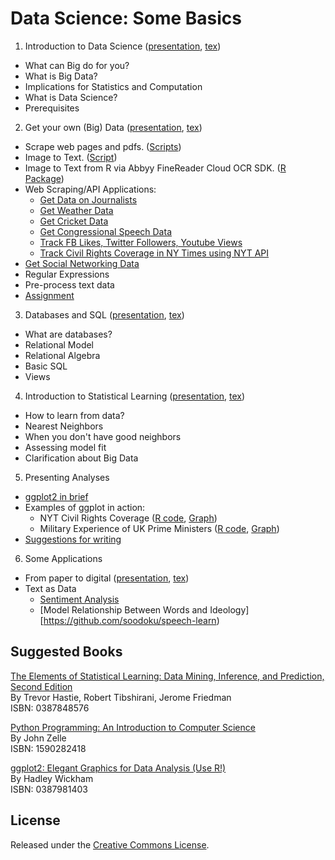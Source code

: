 Data Science: Some Basics
==========================

 1. Introduction to Data Science ([presentation](ds1/ds1_present_web.pdf), [tex](ds1/ds1_web.tex))
   - What can Big do for you? 
   - What is Big Data? 
   - Implications for Statistics and Computation 
   - What is Data Science? 
   - Prerequisites
 
 2. Get your own (Big) Data ([presentation](ds2/ds2_present_web.pdf), [tex](ds2/ds2_web.tex))
   - Scrape web pages and pdfs. ([Scripts](https://github.com/soodoku/python-workshop)) 
   - Image to Text. ([Script](https://github.com/soodoku/image-to-text))
   - Image to Text from R via Abbyy FineReader Cloud OCR SDK. ([R Package](https://github.com/soodoku/abbyyR))
   - Web Scraping/API Applications:
       - [Get Data on Journalists](https://github.com/soodoku/get-journalist-data)
       - [Get Weather Data](https://github.com/soodoku/get-weather-data)
       - [Get Cricket Data](https://github.com/soodoku/get-cricket-data)
       - [Get Congressional Speech Data](https://gist.github.com/soodoku/85d79275c5880f67b4cf)
       - [Track FB Likes, Twitter Followers, Youtube Views](https://github.com/soodoku/likes-followers-views)
       - [Track Civil Rights Coverage in NY Times using NYT API](https://github.com/soodoku/nyt-civil-rights)
   - [Get Social Networking Data](https://github.com/pablobarbera/social-media-workshop)
   - Regular Expressions
   - Pre-process text data
   - [Assignment](ds2/scraping_assignment_web.txt)
   
 
 3. Databases and SQL ([presentation](ds3/ds3_present_web.pdf), [tex](ds3/ds3_web.tex))
   - What are databases? 
   - Relational Model
   - Relational Algebra
   - Basic SQL
   - Views
 
 4. Introduction to Statistical Learning ([presentation](ds4/ds4_present_web.pdf), [tex](ds4/ds4_web.tex))
   - How to learn from data? 
   - Nearest Neighbors
   - When you don't have good neighbors
   - Assessing model fit
   - Clarification about Big Data

 5. Presenting Analyses
   - [ggplot2 in brief](graphs/ggplot2.md)
   - Examples of ggplot in action: 
      - NYT Civil Rights Coverage ([R code](https://github.com/soodoku/nyt-civil-rights/blob/master/plot.R), [Graph](https://github.com/soodoku/nyt-civil-rights/blob/master/nyt_aa.pdf))
      - Military Experience of UK Prime Ministers ([R code](https://github.com/soodoku/military-experience/blob/master/mil_plots.R), [Graph](https://github.com/soodoku/military-experience/blob/master/ukmil.pdf))
   - [Suggestions for writing](http://gbytes.gsood.com/on-writing/)

 6. Some Applications
   - From paper to digital ([presentation](app/PaperToDigital.pdf), [tex](app/PaperToDigital.tex))
   - Text as Data
      - [Sentiment Analysis](https://gist.github.com/soodoku/22e4cff2eb6a05be3c0d)
      - [Model Relationship Between Words and Ideology][https://github.com/soodoku/speech-learn)

Suggested Books
--------------------

[The Elements of Statistical Learning: Data Mining, Inference, and Prediction, Second Edition](http://www.amazon.com/The-Elements-Statistical-Learning-Prediction/dp/0387848576)    
By Trevor Hastie, Robert Tibshirani, Jerome Friedman  
ISBN: 0387848576

[Python Programming: An Introduction to Computer Science](http://www.amazon.com/Python-Programming-Introduction-Computer-Science/dp/1887902996)    
By John Zelle  
ISBN: 1590282418

[ggplot2: Elegant Graphics for Data Analysis (Use R!)](http://www.amazon.com/ggplot2-Elegant-Graphics-Data-Analysis/dp/0387981403)    
By Hadley Wickham  
ISBN: 0387981403

License
--------------------
Released under the [Creative Commons License](License.md).
